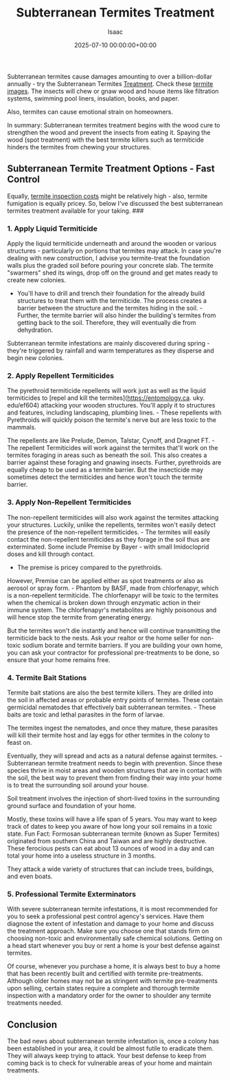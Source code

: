 ﻿---
title: Subterranean Termites Treatment
description: Subterranean termites cause damages amounting to over a billion-dollar annually - try the Subterranean Termites Treatment.
slug: /subterranean-termites-treatment/
date: 2025-07-10 00:00:00+00:00
lastmod: 2025-07-10 00:00:00+03:00
author: Isaac
categories:
- Guide
- Termites
tags:
- guide
- termite
- treatment
layout: post
---

Subterranean termites cause damages amounting to over a billion-dollar annually - try the Subterranean Termites [Treatment](https://pestpolicy.com/soil-treatment-for-termites/). Check these [termite images](https://pestpolicy.com/what-does-a-termite-look-like/). The insects will chew or gnaw wood and house items like filtration systems, swimming pool liners, insulation, books, and paper.

Also, termites can cause emotional strain on homeowners.

In summary: Subterranean termites treatment begins with the wood cure to strengthen the wood and prevent the insects from eating it. Spaying the wood (spot treatment) with the best termite killers such as termiticide hinders the termites from chewing your structures.

##  Subterranean Termite Treatment Options - Fast Control

Equally, [termite inspection costs](https://pestpolicy.com/termite-inspection-cost/) might be relatively high - also, termite fumigation is equally pricey. So, below I've discussed the best subterranean termites treatment available for your taking. ###

###  1. Apply Liquid Termiticide

Apply the liquid termiticide underneath and around the wooden or various structures - particularly on portions that termites may attack. In case you're dealing with new construction, I advise you termite-treat the foundation walls plus the graded soil before pouring your concrete slab. The termite "swarmers" shed its wings, drop off on the ground and get mates ready to create new colonies.

- You'll have to drill and trench their foundation for the already build structures to treat them with the termiticide. The process creates a barrier between the structure and the termites hiding in the soil. - Further, the termite barrier will also hinder the building's termites from getting back to the soil. Therefore, they will eventually die from dehydration.

Subterranean termite infestations are mainly discovered during spring - they're triggered by rainfall and warm temperatures as they disperse and begin new colonies.

###  2. Apply Repellent Termiticides

The pyrethroid termiticide repellents will work just as well as the liquid termiticides to [repel and kill the termites](https://entomology.ca. uky. edu/ef604) attacking your wooden structures. You'll apply it to structures and features, including landscaping, plumbing lines. - These repellents with Pyrethroids will quickly poison the termite's nerve but are less toxic to the mammals.

The repellents are like Prelude, Demon, Talstar, Cynoff, and Dragnet FT. - The repellent Termiticides will work against the termites that'll work on the termites foraging in areas such as beneath the soil. This also creates a barrier against these foraging and gnawing insects. Further, pyrethroids are equally cheap to be used as a termite barrier. But the insecticide may sometimes detect the termiticides and hence won't touch the termite barrier.

###  3. Apply Non-Repellent Termiticides

The non-repellent termiticides will also work against the termites attacking your structures. Luckily, unlike the repellents, termites won't easily detect the presence of the non-repellent termiticides. - The termites will easily contact the non-repellent termiticides as they forage in the soil thus are exterminated. Some include Premise by Bayer - with small Imidocloprid doses and kill through contact.

- The premise is pricey compared to the pyrethroids.

However, Premise can be applied either as spot treatments or also as aerosol or spray form. - Phantom by BASF, made from chlorfenapyr, which is a non-repellent termiticide. The chlorfenapyr will be toxic to the termites when the chemical is broken down through enzymatic action in their immune system. The chlorfenapyr's metabolites are highly poisonous and will hence stop the termite from generating energy.

But the termites won't die instantly and hence will continue transmitting the termiticide back to the nests. Ask your realtor or the home seller for non-toxic sodium borate and termite barriers. If you are building your own home, you can ask your contractor for professional pre-treatments to be done, so ensure that your home remains free.

###  4. Termite Bait Stations

Termite bait stations are also the best termite killers. They are drilled into the soil in affected areas or probable entry points of termites. These contain germicidal nematodes that effectively bait subterranean termites. - These baits are toxic and lethal parasites in the form of larvae.

The termites ingest the nematodes, and once they mature, these parasites will kill their termite host and lay eggs for other termites in the colony to feast on.

Eventually, they will spread and acts as a natural defense against termites. - Subterranean termite treatment needs to begin with prevention. Since these species thrive in moist areas and wooden structures that are in contact with the soil, the best way to prevent them from finding their way into your home is to treat the surrounding soil around your house.

Soil treatment involves the injection of short-lived toxins in the surrounding ground surface and foundation of your home.

Mostly, these toxins will have a life span of 5 years. You may want to keep track of dates to keep you aware of how long your soil remains in a toxic state. Fun Fact: Formosan subterranean termite (known as Super Termites) originated from southern China and Taiwan and are highly destructive. These ferocious pests can eat about 13 ounces of wood in a day and can total your home into a useless structure in 3 months.

They attack a wide variety of structures that can include trees, buildings, and even boats.

###  5. Professional Termite Exterminators

With severe subterranean termite infestations, it is most recommended for you to seek a professional pest control agency's services. Have them diagnose the extent of infestation and damage to your home and discuss the treatment approach. Make sure you choose one that stands firm on choosing non-toxic and environmentally safe chemical solutions. Getting on a head start whenever you buy or rent a home is your best defense against termites.

Of course, whenever you purchase a home, it is always best to buy a home that has been recently built and certified with termite pre-treatments. Although older homes may not be as stringent with termite pre-treatments upon selling, certain states require a complete and thorough termite inspection with a mandatory order for the owner to shoulder any termite treatments needed.

##  Conclusion

The bad news about subterranean termite infestation is, once a colony has been established in your area, it could be almost futile to eradicate them. They will always keep trying to attack. Your best defense to keep from coming back is to check for vulnerable areas of your home and maintain treatments.

